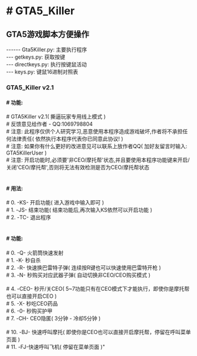 ﻿<h1># GTA5_Killer</h1>
<h2>GTA5游戏脚本方便操作</h2>
------ Gta5Killer.py: 主要执行程序<br/>
--- getkeys.py: 获取按键<br/>
--- directkeys.py: 执行按键鼠活动<br/>
--- keys.py: 键鼠16进制对照表<br/>
<h3>GTA5_Killer v2.1</h3>
<h4># 功能:</h4>
#   GTA5Killer v2.1( 撕逼玩家专用线上模式 )<br/>
#   反馈意见给作者 - QQ:1069798804<br/>
#   注意: 此程序仅供个人研究学习,恶意使用本程序造成游戏破坏,作者将不承担任何法律责任( 依然执行本程序代表你已同意此协议! )<br/>
#   注意: 如果你有什么更好的改进意见可以联系上放作者QQ( 加好友留言时输入: GTA5KillerUser )<br/>
#   注意: 开启功能时,必须要'非CEO/摩托帮'状态,并且要使用本程序功能键来开启/关闭'CEO/摩托帮',否则将无法有效检测是否为CEO/摩托帮状态<br/>
<br/>
<h4># 用法:</h4>
#   0. -KS- 开启功能( 进入游戏中输入即可 )<br/>
#   1. -JS- 结束功能( 结束功能后,再次输入KS依然可以开启功能 )<br/>
#   2. -TC- 退出程序<br/>
<br/>
<h4># 功能:</h4>
#   0. -Q- 火箭筒快速发射<br/>
#   1. -K- 秒自杀<br/>
#   2. -R- 快速换巴雷特子弹( 连续按R键也可以快速使用巴雷特开枪 )<br/>
#   3. -N- 秒购买对应武器子弹( 自动切换非CEO/CEO购买模式 )<br/>
<br/>
#   4. -CEO- 秒开/关CEO( 5~7功能只有在CEO模式下才能执行，即使你是摩托帮也可以直接开启CEO )<br/>
#   5. -X- 秒吃CEO药品<br/>
#   6. -0- 秒购买护甲<br/>
#   7. -CH- CEO隐匿( 3分钟 - 冷却5分钟 )<br/>
<br/>
#   10. -BJ- 快速呼叫摩托( 即使你是CEO也可以直接开启摩托帮，停留在呼叫菜单页面 )<br/>
#   11. -FJ-快速呼叫飞机( 停留在菜单页面 )"<br/>
